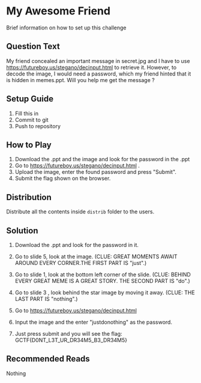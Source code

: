 # My Awesome Friend
Brief information on how to set up this challenge

## Question Text
My friend concealed an important message in secret.jpg and I have to use
https://futureboy.us/stegano/decinput.html to retrieve it. However, to decode the image, I
would need a password, which my friend hinted that it is hidden in memes.ppt.
Will you help me get the message ?

## Setup Guide
1. Fill this in
2. Commit to git
3. Push to repository

## How to Play
1. Download the .ppt and the image and look for the password in the .ppt
  2. Go to https://futureboy.us/stegano/decinput.html .
3. Upload the image, enter the found password and press "Submit".
4. Submit the flag shown on the browser.

## Distribution
Distribute all the contents inside `distrib` folder to the users.

## Solution
1.  Download the .ppt and look for the password in it.
  1. Go to slide 5, look at the image.
    (CLUE: GREAT MOMENTS AWAIT AROUND EVERY CORNER.THE FIRST PART IS "just".)
  2. Go to slide 1, look at the bottom left corner of the slide.
    (CLUE: BEHIND EVERY GREAT MEME IS A GREAT STORY. THE SECOND PART IS "do".)
  3. Go to slide 3 , look behind the star image by moving it away.
    (CLUE: THE LAST PART IS "nothing".)

2. Go to https://futureboy.us/stegano/decinput.html
3. Input the image and the enter "justdonothing" as the password.
4. Just press submit and you will see the flag: GCTF{D0NT_L3T_UR_DR34M5_B3_DR34M5}



## Recommended Reads
Nothing

